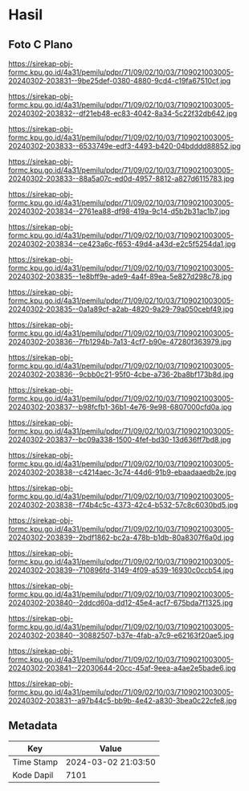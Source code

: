 # Hasil

## Foto C Plano

https://sirekap-obj-formc.kpu.go.id/4a31/pemilu/pdpr/71/09/02/10/03/7109021003005-20240302-203831--9be25def-0380-4880-9cd4-c19fa67510cf.jpg

https://sirekap-obj-formc.kpu.go.id/4a31/pemilu/pdpr/71/09/02/10/03/7109021003005-20240302-203832--df21eb48-ec83-4042-8a34-5c22f32db642.jpg

https://sirekap-obj-formc.kpu.go.id/4a31/pemilu/pdpr/71/09/02/10/03/7109021003005-20240302-203833--6533749e-edf3-4493-b420-04bdddd88852.jpg

https://sirekap-obj-formc.kpu.go.id/4a31/pemilu/pdpr/71/09/02/10/03/7109021003005-20240302-203833--88a5a07c-ed0d-4957-8812-a827d6115783.jpg

https://sirekap-obj-formc.kpu.go.id/4a31/pemilu/pdpr/71/09/02/10/03/7109021003005-20240302-203834--2761ea88-df98-419a-9c14-d5b2b31ac1b7.jpg

https://sirekap-obj-formc.kpu.go.id/4a31/pemilu/pdpr/71/09/02/10/03/7109021003005-20240302-203834--ce423a6c-f653-49d4-a43d-e2c5f5254da1.jpg

https://sirekap-obj-formc.kpu.go.id/4a31/pemilu/pdpr/71/09/02/10/03/7109021003005-20240302-203835--1e8bff9e-ade9-4a4f-89ea-5e827d298c78.jpg

https://sirekap-obj-formc.kpu.go.id/4a31/pemilu/pdpr/71/09/02/10/03/7109021003005-20240302-203835--0a1a89cf-a2ab-4820-9a29-79a050cebf49.jpg

https://sirekap-obj-formc.kpu.go.id/4a31/pemilu/pdpr/71/09/02/10/03/7109021003005-20240302-203836--7fb1294b-7a13-4cf7-b90e-47280f363979.jpg

https://sirekap-obj-formc.kpu.go.id/4a31/pemilu/pdpr/71/09/02/10/03/7109021003005-20240302-203836--9cbb0c21-95f0-4cbe-a736-2ba8bf173b8d.jpg

https://sirekap-obj-formc.kpu.go.id/4a31/pemilu/pdpr/71/09/02/10/03/7109021003005-20240302-203837--b98fcfb1-36b1-4e76-9e98-6807000cfd0a.jpg

https://sirekap-obj-formc.kpu.go.id/4a31/pemilu/pdpr/71/09/02/10/03/7109021003005-20240302-203837--bc09a338-1500-4fef-bd30-13d636ff7bd8.jpg

https://sirekap-obj-formc.kpu.go.id/4a31/pemilu/pdpr/71/09/02/10/03/7109021003005-20240302-203838--c4214aec-3c74-44d6-91b9-ebaadaaedb2e.jpg

https://sirekap-obj-formc.kpu.go.id/4a31/pemilu/pdpr/71/09/02/10/03/7109021003005-20240302-203838--f74b4c5c-4373-42c4-b532-57c8c6030bd5.jpg

https://sirekap-obj-formc.kpu.go.id/4a31/pemilu/pdpr/71/09/02/10/03/7109021003005-20240302-203839--2bdf1862-bc2a-478b-b1db-80a8307f6a0d.jpg

https://sirekap-obj-formc.kpu.go.id/4a31/pemilu/pdpr/71/09/02/10/03/7109021003005-20240302-203839--710896fd-3149-4f09-a539-16930c0ccb54.jpg

https://sirekap-obj-formc.kpu.go.id/4a31/pemilu/pdpr/71/09/02/10/03/7109021003005-20240302-203840--2ddcd60a-dd12-45e4-acf7-675bda7f1325.jpg

https://sirekap-obj-formc.kpu.go.id/4a31/pemilu/pdpr/71/09/02/10/03/7109021003005-20240302-203840--30882507-b37e-4fab-a7c9-e62163f20ae5.jpg

https://sirekap-obj-formc.kpu.go.id/4a31/pemilu/pdpr/71/09/02/10/03/7109021003005-20240302-203841--22030644-20cc-45af-9eea-a4ae2e5bade6.jpg

https://sirekap-obj-formc.kpu.go.id/4a31/pemilu/pdpr/71/09/02/10/03/7109021003005-20240302-203831--a97b44c5-bb9b-4e42-a830-3bea0c22cfe8.jpg


## Metadata

| Key        | Value               |
| ---------- | ------------------- |
| Time Stamp | 2024-03-02 21:03:50 |
| Kode Dapil | 7101                |



